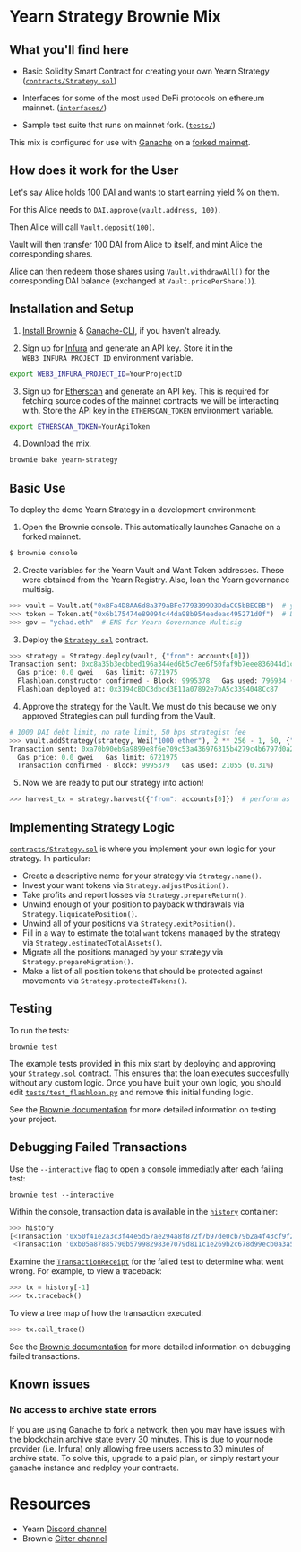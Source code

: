 # Yearn Strategy Brownie Mix

## What you'll find here

- Basic Solidity Smart Contract for creating your own Yearn Strategy ([`contracts/Strategy.sol`](contracts/Strategy.sol))

- Interfaces for some of the most used DeFi protocols on ethereum mainnet. ([`interfaces/`](`interfaces/`))

- Sample test suite that runs on mainnet fork. ([`tests/`](tests))

This mix is configured for use with [Ganache](https://github.com/trufflesuite/ganache-cli) on a [forked mainnet](https://eth-brownie.readthedocs.io/en/stable/network-management.html#using-a-forked-development-network).

## How does it work for the User

Let's say Alice holds 100 DAI and wants to start earning yield % on them.

For this Alice needs to `DAI.approve(vault.address, 100)`.

Then Alice will call `Vault.deposit(100)`.

Vault will then transfer 100 DAI from Alice to itself, and mint Alice the corresponding shares.

Alice can then redeem those shares using `Vault.withdrawAll()` for the corresponding DAI balance (exchanged at `Vault.pricePerShare()`).

## Installation and Setup

1. [Install Brownie](https://eth-brownie.readthedocs.io/en/stable/install.html) & [Ganache-CLI](https://github.com/trufflesuite/ganache-cli), if you haven't already.

2. Sign up for [Infura](https://infura.io/) and generate an API key. Store it in the `WEB3_INFURA_PROJECT_ID` environment variable.

```bash
export WEB3_INFURA_PROJECT_ID=YourProjectID
```

3. Sign up for [Etherscan](www.etherscan.io) and generate an API key. This is required for fetching source codes of the mainnet contracts we will be interacting with. Store the API key in the `ETHERSCAN_TOKEN` environment variable.

```bash
export ETHERSCAN_TOKEN=YourApiToken
```

4. Download the mix.

```bash
brownie bake yearn-strategy
```

## Basic Use

To deploy the demo Yearn Strategy in a development environment:

1. Open the Brownie console. This automatically launches Ganache on a forked mainnet.

```bash
$ brownie console
```

2. Create variables for the Yearn Vault and Want Token addresses. These were obtained from the Yearn Registry. Also, loan the Yearn governance multisig.

```python
>>> vault = Vault.at("0xBFa4D8AA6d8a379aBFe7793399D3DdaCC5bBECBB")  # yvDAI (v0.2.2)
>>> token = Token.at("0x6b175474e89094c44da98b954eedeac495271d0f")  # DAI
>>> gov = "ychad.eth"  # ENS for Yearn Governance Multisig
```

3. Deploy the [`Strategy.sol`](contracts/Strategy.sol) contract.

```python
>>> strategy = Strategy.deploy(vault, {"from": accounts[0]})
Transaction sent: 0xc8a35b3ecbbed196a344ed6b5c7ee6f50faf9b7eee836044d1c7ffe10093ef45
  Gas price: 0.0 gwei   Gas limit: 6721975
  Flashloan.constructor confirmed - Block: 9995378   Gas used: 796934 (11.86%)
  Flashloan deployed at: 0x3194cBDC3dbcd3E11a07892e7bA5c3394048Cc87
```

4. Approve the strategy for the Vault. We must do this because we only approved Strategies can pull funding from the Vault.

```python
# 1000 DAI debt limit, no rate limit, 50 bps strategist fee
>>> vault.addStrategy(strategy, Wei("1000 ether"), 2 ** 256 - 1, 50, {"from": gov})
Transaction sent: 0xa70b90eb9a9899e8f6e709c53a436976315b4279c4b6797d0a293e169f94d5b4
  Gas price: 0.0 gwei   Gas limit: 6721975
  Transaction confirmed - Block: 9995379   Gas used: 21055 (0.31%)
```

5. Now we are ready to put our strategy into action!

```python
>>> harvest_tx = strategy.harvest({"from": accounts[0]})  # perform as many time as desired...
```

## Implementing Strategy Logic

[`contracts/Strategy.sol`](contracts/Strategy.sol) is where you implement your own logic for your strategy. In particular:

* Create a descriptive name for your strategy via `Strategy.name()`.
* Invest your want tokens via `Strategy.adjustPosition()`.
* Take profits and report losses via `Strategy.prepareReturn()`.
* Unwind enough of your position to payback withdrawals via `Strategy.liquidatePosition()`.
* Unwind all of your positions via `Strategy.exitPosition()`.
* Fill in a way to estimate the total `want` tokens managed by the strategy via `Strategy.estimatedTotalAssets()`.
* Migrate all the positions managed by your strategy via `Strategy.prepareMigration()`.
* Make a list of all position tokens that should be protected against movements via `Strategy.protectedTokens()`.

## Testing

To run the tests:

```
brownie test
```

The example tests provided in this mix start by deploying and approving your [`Strategy.sol`](contracts/Strategy.sol) contract. This ensures that the loan executes succesfully without any custom logic. Once you have built your own logic, you should edit [`tests/test_flashloan.py`](tests/test_flashloan.py) and remove this initial funding logic.

See the [Brownie documentation](https://eth-brownie.readthedocs.io/en/stable/tests-pytest-intro.html) for more detailed information on testing your project.

## Debugging Failed Transactions

Use the `--interactive` flag to open a console immediatly after each failing test:

```
brownie test --interactive
```

Within the console, transaction data is available in the [`history`](https://eth-brownie.readthedocs.io/en/stable/api-network.html#txhistory) container:

```python
>>> history
[<Transaction '0x50f41e2a3c3f44e5d57ae294a8f872f7b97de0cb79b2a4f43cf9f2b6bac61fb4'>,
 <Transaction '0xb05a87885790b579982983e7079d811c1e269b2c678d99ecb0a3a5104a666138'>]
```

Examine the [`TransactionReceipt`](https://eth-brownie.readthedocs.io/en/stable/api-network.html#transactionreceipt) for the failed test to determine what went wrong. For example, to view a traceback:

```python
>>> tx = history[-1]
>>> tx.traceback()
```

To view a tree map of how the transaction executed:

```python
>>> tx.call_trace()
```

See the [Brownie documentation](https://eth-brownie.readthedocs.io/en/stable/core-transactions.html) for more detailed information on debugging failed transactions.

<!--
## Deployment

When you are finished testing and ready to deploy to the mainnet:

1. [Import a keystore](https://eth-brownie.readthedocs.io/en/stable/account-management.html#importing-from-a-private-key) into Brownie for the account you wish to deploy from.
2. Edit [`scripts/deployment.py`](scripts/deployment.py) and add your keystore ID according to the comments.
3. Run the deployment script on the mainnet using the following command:

```bash
$ brownie run deployment --network mainnet
```

You will be prompted to enter your keystore password, and then the contract will be deployed.
-->

## Known issues

### No access to archive state errors

If you are using Ganache to fork a network, then you may have issues with the blockchain archive state every 30 minutes. This is due to your node provider (i.e. Infura) only allowing free users access to 30 minutes of archive state. To solve this, upgrade to a paid plan, or simply restart your ganache instance and redploy your contracts.

# Resources

- Yearn [Discord channel](https://discord.com/invite/6PNv2nF/)
- Brownie [Gitter channel](https://gitter.im/eth-brownie/community)
